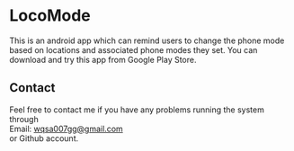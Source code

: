 LocoMode 
====================== 
This is an android app which can remind users to change the phone mode based on locations and associated phone modes they set. 
You can download and try this app from Google Play Store. 
 
Contact 
-------------------- 
Feel free to contact me if you have any problems running the system through  
Email: wqsa007gg@gmail.com  
or Github account. 
